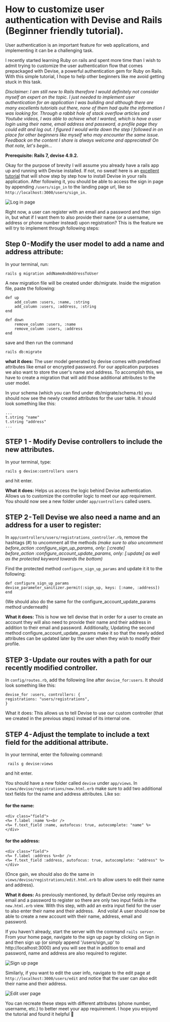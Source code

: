 
# How to customize user authentication with Devise and Rails (Beginner friendly tutorial).

User authentication is an important feature for web applications, and implementing it can be a challenging task. 

I recently started learning Ruby on rails and spent more time than I wish to admit trying to customize the user authentication flow that comes prepackaged with Devise, a powerful authentication gem for Ruby on Rails. With this simple tutorial, I hope to help other beginners like me avoid getting stuck in this task.

_Disclaimer: I am still new to Rails therefore I would definitely not consider myself an expert on the topic. I just needed to implement user authentication for an application I was building and although there are many excellents tutorials out there, none of them had quite the information I was looking for. Through a rabbit hole of stack overflow articles and Youtube videos, I was able to achieve what I wanted, which is have a user login using their name, email address and password, a profile page they could edit and log out. I figured I would write down the step I followed in on place for other beginners like myself who may encounter the same issue. Feedback on the content I share is always welcome and appreciated! On that note, let's begin…_

**Prerequisite: Rails 7, devise 4.9.2.**

Okay for the purpose of brevity I will assume you already have a rails app up and running with Devise installed. If not, no sweat! here is an [excellent tutorial](https://www.digitalocean.com/community/tutorials/how-to-set-up-user-authentication-with-devise-in-a-rails-7-application) that will show step by step how to install Devise in your rails application. After following it, you should be able to access the sign in page by appending `/users/sign_in` to the landing page url, like so `http://localhost:3000/users/sign_in.` 


![Log in page](https://file%2B.vscode-resource.vscode-cdn.net/Users/sakatia/Desktop/blog/app/assets/images/Login%20.jpg?version%3D1682171453886)


Right now, a user can register with an email and a password and then sign in, but what if I want them to also provide their name (or a username, address or phone number  instead) upon registration? This is the feature we will try to implement through following steps:

## Step 0 - Modify the user model to add a name and address attribute:

In your terminal, run:

```
rails g migration addNameAndAddressToUser
```

A new migration file will be created under db/migrate. Inside the migration file, paste the following:

```
def up
    add_column :users, :name, :string
    add_column :users, :address, :string
end

def down
    remove_column :users, :name
    remove_column :users, :address
end
```
save and then run the command 

```
rails db:migrate
```

**what it does:** The user model generated by devise comes with predefined attributes like email or encrypted password. For our application purposes we also want to store the user's name and address. To accomplish this, we have to create a migration that will add those additional attributes to the user model.

In your schema (which you can find under db/migrate/schema.rb) you should now see the newly created attributes for the user table. It should look something like this:
```
...
t.string "name"
t.string "address"
...
```

## STEP 1 - Modify Devise controllers to include the new attributes. 

In your terminal, type: 
```
rails g devise:controllers users 
```
and hit enter.

**What it does:** Helps us access the logic behind Devise authentication. Allows us to customize the controller logic to meet our app requirement. 
You should now see a new folder under `app/controllers` called users.

## STEP 2 - Tell Devise we also need a name and an address for a user to register:

In `app/controllers/users/registrations_controller.rb`, remove the hashtags (#) to uncomment all the methods _(make sure to also uncomment before_action :configure_sign_up_params, only: [:create]
before_action :configure_account_update_params, only: [:update]
as well as the protected keyword towards the bottom)_

Find the protected method `configure_sign_up_params` and update it it to the following:
```
def configure_sign_up_params
devise_parameter_sanitizer.permit(:sign_up, keys: [:name, :address])
end 
```

(We should also do the same for the configure_account_update_params method underneath)

**What it does:** This is how we tell devise that in order for a user to create an account they will also need to provide their name and their address in addition to their email and password. Additionally, Updating the second method configure_account_update_params make it so that the newly added attributes can be updated later by the user when they wish to modify their profile.

## STEP 3 - Update our routes with a path for our recently modified controller.

In `config/routes.rb`, add the following line after `devise_for:users`. It should look something like this: 

```
devise_for :users, controllers: {
registrations: "users/registrations",
} 
```

What it does: This allows us to tell Devise to use our custom controller (that we created in the previous steps) instead of its internal one.

## STEP 4 - Adjust the template to include a text field for the additional attribute.

In your terminal, enter the following command:
```
 rails g devise:views 
```

and hit enter.

You should have a new folder called `devise` under `app/views`. In `views/devise/registrations/new.html.erb` make sure to add two additional text fields for the name and address attributes. Like so:

#### for the name:
```
<div class="field">
<%= f.label :name %><br />
<%= f.text_field :name, autofocus: true, autocomplete: "name" %>
</div>
```

#### for the address: 
````
<div class="field">
<%= f.label :address %><br />
<%= f.text_field :address, autofocus: true, autocomplete: "address" %>
</div>
````

(Once gain, we should also do the same in `views/devise/registrations/edit.html.erb` to allow users to edit their name and address).

**What it does:** As previously mentioned, by default Devise only requires an email and a password to register so there are only two input fields in the `new.html.erb` view. With this step, with add an extra input field for the user to also enter their name and their address.
 
And voila! A user should now be able to create a new account with their name, address, email and password. 

If you haven't already, start the server with the command `rails server`. From your home page, navigate to the sign up page by clicking on Sign in and then sign up (or simply append '/users/sign_up' to http://localhost:3000) and you will see that in addition to email and password, name and address are also required to register.
 

![Sign up page](https://file%2B.vscode-resource.vscode-cdn.net/Users/sakatia/Desktop/blog/app/assets/images/signup.%20.jpg?version%3D1682171497463)


Similarly, if you want to edit the user info, navigate to the edit page at `http://localhost:3000/users/edit` and notice that the user can also edit their name and their address.


![Edit user page](https://file%2B.vscode-resource.vscode-cdn.net/Users/sakatia/Desktop/blog/app/assets/images/edit.jpg?version%3D1682171513316)


You can recreate these steps with different attributes (phone number, username, etc.) to better meet your app requirement. I hope you enjoyed the tutorial and found it helpful 🙂
